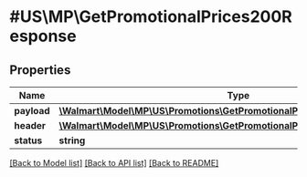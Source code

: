 # #US\MP\GetPromotionalPrices200Response

## Properties

Name | Type | Description | Notes
------------ | ------------- | ------------- | -------------
**payload** | [**\Walmart\Model\MP\US\Promotions\GetPromotionalPrices200ResponsePayload**](GetPromotionalPrices200ResponsePayload.md) |  | [optional]
**header** | [**\Walmart\Model\MP\US\Promotions\GetPromotionalPrices200ResponseHeader**](GetPromotionalPrices200ResponseHeader.md) |  | [optional]
**status** | **string** |  | [optional]


[[Back to Model list]](../) [[Back to API list]](../../Api/US/MP) [[Back to README]](../../README.md)
